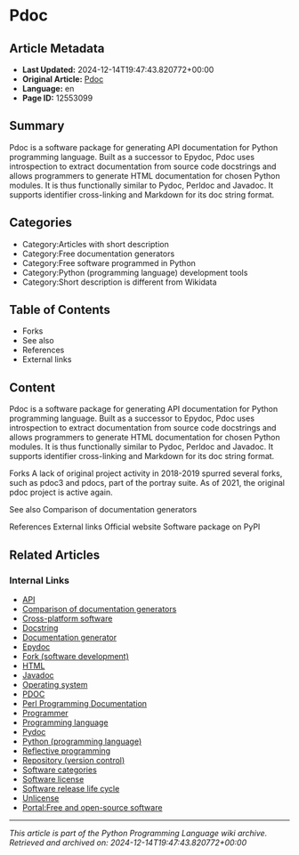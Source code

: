 # Pdoc

## Article Metadata

- **Last Updated:** 2024-12-14T19:47:43.820772+00:00
- **Original Article:** [Pdoc](https://en.wikipedia.org/wiki/Pdoc)
- **Language:** en
- **Page ID:** 12553099

## Summary

Pdoc is a software package for generating API documentation for Python programming language. Built as a successor to Epydoc, Pdoc uses introspection to extract documentation from source code docstrings and allows programmers to generate HTML documentation for chosen Python modules. It is thus functionally similar to Pydoc, Perldoc and Javadoc. It supports identifier cross-linking and Markdown for its doc string format.

## Categories

- Category:Articles with short description
- Category:Free documentation generators
- Category:Free software programmed in Python
- Category:Python (programming language) development tools
- Category:Short description is different from Wikidata

## Table of Contents

- Forks
- See also
- References
- External links

## Content

Pdoc is a software package for generating API documentation for Python programming language. Built as a successor to Epydoc, Pdoc uses introspection to extract documentation from source code docstrings and allows programmers to generate HTML documentation for chosen Python modules. It is thus functionally similar to Pydoc, Perldoc and Javadoc. It supports identifier cross-linking and Markdown for its doc string format.

Forks
A lack of original project activity in 2018-2019 spurred several forks, such as pdoc3 and pdocs, part of the portray suite.
As of 2021, the original pdoc project is active again.

See also
Comparison of documentation generators

References
External links
Official website
Software package on PyPI

## Related Articles

### Internal Links

- [API](https://en.wikipedia.org/wiki/API)
- [Comparison of documentation generators](https://en.wikipedia.org/wiki/Comparison_of_documentation_generators)
- [Cross-platform software](https://en.wikipedia.org/wiki/Cross-platform_software)
- [Docstring](https://en.wikipedia.org/wiki/Docstring)
- [Documentation generator](https://en.wikipedia.org/wiki/Documentation_generator)
- [Epydoc](https://en.wikipedia.org/wiki/Epydoc)
- [Fork (software development)](https://en.wikipedia.org/wiki/Fork_(software_development))
- [HTML](https://en.wikipedia.org/wiki/HTML)
- [Javadoc](https://en.wikipedia.org/wiki/Javadoc)
- [Operating system](https://en.wikipedia.org/wiki/Operating_system)
- [PDOC](https://en.wikipedia.org/wiki/PDOC)
- [Perl Programming Documentation](https://en.wikipedia.org/wiki/Perl_Programming_Documentation)
- [Programmer](https://en.wikipedia.org/wiki/Programmer)
- [Programming language](https://en.wikipedia.org/wiki/Programming_language)
- [Pydoc](https://en.wikipedia.org/wiki/Pydoc)
- [Python (programming language)](https://en.wikipedia.org/wiki/Python_(programming_language))
- [Reflective programming](https://en.wikipedia.org/wiki/Reflective_programming)
- [Repository (version control)](https://en.wikipedia.org/wiki/Repository_(version_control))
- [Software categories](https://en.wikipedia.org/wiki/Software_categories)
- [Software license](https://en.wikipedia.org/wiki/Software_license)
- [Software release life cycle](https://en.wikipedia.org/wiki/Software_release_life_cycle)
- [Unlicense](https://en.wikipedia.org/wiki/Unlicense)
- [Portal:Free and open-source software](https://en.wikipedia.org/wiki/Portal:Free_and_open-source_software)

---
_This article is part of the Python Programming Language wiki archive._
_Retrieved and archived on: 2024-12-14T19:47:43.820772+00:00_